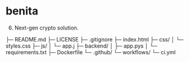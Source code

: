 # benita
6. Next-gen crypto solution.

├─ README.md
├─ LICENSE
├─ .gitignore
├─ index.html
├─ css/
│  └─ styles.css
├─ js/
│  └─ app.j
├─ backend/
│  ├─ app.pys
│  └─ requirements.txt
├─ Dockerfile
└─ .github/
   └─ workflows/
      └─ ci.yml
